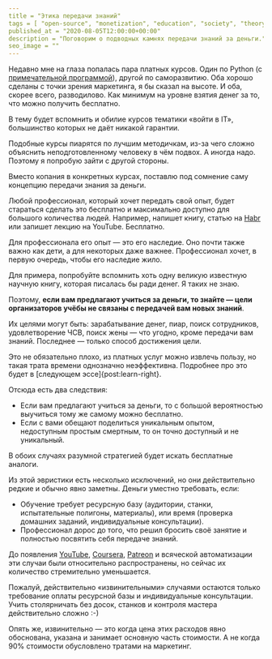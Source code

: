 ```yaml
---
title = "Этика передачи знаний"
tags = [ "open-source", "monetization", "education", "society", "theory",]
published_at = "2020-08-05T12:00:00+00:00"
description = "Поговорим о подводных камнях передачи знаний за деньги."
seo_image = ""
---
```


Недавно мне на глаза попалась пара платных курсов. Один по Python (с [примечательной программой](https://www.facebook.com/tiendil/posts/3181613031957090)), другой по саморазвитию. Оба хорошо сделаны с точки зрения маркетинга, я бы сказал на высоте. И оба, скорее всего, разводилово. Как минимум на уровне взятия денег за то, что можно получить бесплатно.

В тему будет вспомнить и обилие курсов тематики «войти в IT», большинство которых не даёт никакой гарантии.

Подобные курсы пиарятся по лучшим методичкам, из-за чего сложно объяснить неподготовленному человеку в чём подвох. А иногда надо. Поэтому я попробую зайти с другой стороны.

Вместо копания в конкретных курсах, поставлю под сомнение саму концепцию передачи знания за деньги.

<!-- more -->

Любой профессионал, который хочет передать свой опыт, будет стараться сделать это бесплатно и максимально доступно для большого количества людей. Например, напишет книгу, статью на [Habr](https://habr.com/) или запишет лекцию на YouTube. Бесплатно.

Для профессионала его опыт — это его наследие. Оно почти также важно как дети, а для некоторых даже важнее. Профессионал хочет, в первую очередь, чтобы его наследие жило.

Для примера, попробуйте вспомнить хоть одну великую известную научную книгу, которая писалась бы ради денег. Я таких не знаю.

Поэтому, **если вам предлагают учиться за деньги, то знайте — цели организаторов учёбы не связаны с передачей вам новых знаний**.

Их целями могут быть: зарабатывание денег, пиар, поиск сотрудников, удовлетворение ЧСВ, поиск жены — что угодно, кроме передачи вам знаний. Последнее — только способ достижения цели.

Это не обязательно плохо, из платных услуг можно извлечь пользу, но такая трата времени однозначно неэффективна. Подробнее про это будет в [следующем эссе]{post:learn-right}.

Отсюда есть два следствия:

- Если вам предлагают учиться за деньги, то с большой вероятностью выучиться тому же самому можно бесплатно.
- Если с вами обещают поделиться уникальным опытом, недоступным простым смертным, то он точно доступный и не уникальный.

В обоих случаях разумной стратегией будет искать бесплатные аналоги.

Из этой эвристики есть несколько исключений, но они действительно редкие и обычно явно заметны. Деньги уместно требовать, если:

- Обучение требует ресурсную базу (аудитории, станки, испытательные полигоны, материалы), или время (проверка домашних заданий, индивидуальные консультации).
- Профессионал дорос до того, что решил бросить своё занятие и полностью посвятить себя передаче знаний.

До появления [YouTube](https://www.youtube.com/), [Coursera](https://www.coursera.org/), [Patreon](https://www.patreon.com/) и всяческой автоматизации эти случаи были относительно распространены, но сейчас их количество стремительно уменьшается.

Пожалуй, действительно «извинительными» случаями остаются только требование оплаты ресурсной базы и индивидуальные консультации. Учить столярничать без досок, станков и контроля мастера действительно сложно :-)

Опять же, извинительно — это когда цена этих расходов явно обоснована, указана и занимает основную часть стоимости. А не когда 90% стоимости обусловлено тратами на маркетинг.
